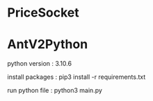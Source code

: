 ﻿# PriceSocket
# AntV2Python

python version : 3.10.6

install packages : pip3 install -r requirements.txt

run python file : python3 main.py
